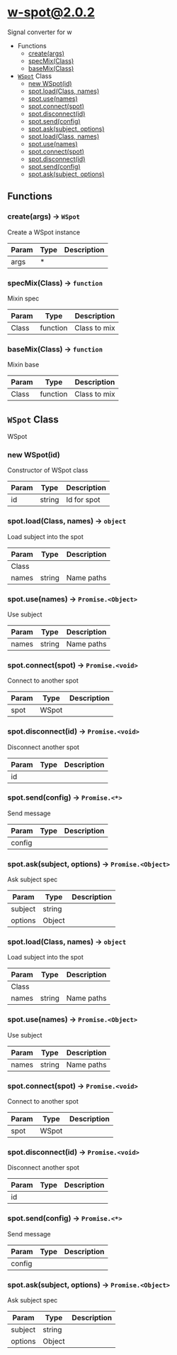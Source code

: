 # w-spot@2.0.2

Signal converter for w

+ Functions
  + [create(args)](#w-spot-function-create)
  + [specMix(Class)](#w-spot-function-spec-mix)
  + [baseMix(Class)](#w-spot-function-base-mix)
+ [`WSpot`](#w-spot-classes) Class
  + [new WSpot(id)](#w-spot-classes-w-spot-constructor)
  + [spot.load(Class, names)](#w-spot-classes-w-spot-load)
  + [spot.use(names)](#w-spot-classes-w-spot-use)
  + [spot.connect(spot)](#w-spot-classes-w-spot-connect)
  + [spot.disconnect(id)](#w-spot-classes-w-spot-disconnect)
  + [spot.send(config)](#w-spot-classes-w-spot-send)
  + [spot.ask(subject, options)](#w-spot-classes-w-spot-ask)
  + [spot.load(Class, names)](#w-spot-classes-w-spot-load)
  + [spot.use(names)](#w-spot-classes-w-spot-use)
  + [spot.connect(spot)](#w-spot-classes-w-spot-connect)
  + [spot.disconnect(id)](#w-spot-classes-w-spot-disconnect)
  + [spot.send(config)](#w-spot-classes-w-spot-send)
  + [spot.ask(subject, options)](#w-spot-classes-w-spot-ask)

## Functions

<a class='md-heading-link' name="w-spot-function-create" ></a>

### create(args) -> `WSpot`

Create a WSpot instance

| Param | Type | Description |
| ----- | --- | -------- |
| args | * |  |

<a class='md-heading-link' name="w-spot-function-spec-mix" ></a>

### specMix(Class) -> `function`

Mixin spec

| Param | Type | Description |
| ----- | --- | -------- |
| Class | function | Class to mix |

<a class='md-heading-link' name="w-spot-function-base-mix" ></a>

### baseMix(Class) -> `function`

Mixin base

| Param | Type | Description |
| ----- | --- | -------- |
| Class | function | Class to mix |



<a class='md-heading-link' name="w-spot-classes"></a>

## `WSpot` Class

WSpot




<a class='md-heading-link' name="w-spot-classes-w-spot-constructor" ></a>

### new WSpot(id)

Constructor of WSpot class

| Param | Type | Description |
| ----- | --- | -------- |
| id | string | Id for spot |


<a class='md-heading-link' name="w-spot-classes-w-spot-load" ></a>

### spot.load(Class, names) -> `object`

Load subject into the spot

| Param | Type | Description |
| ----- | --- | -------- |
| Class |  |  |
| names | string | Name paths |


<a class='md-heading-link' name="w-spot-classes-w-spot-use" ></a>

### spot.use(names) -> `Promise.<Object>`

Use subject

| Param | Type | Description |
| ----- | --- | -------- |
| names | string | Name paths |


<a class='md-heading-link' name="w-spot-classes-w-spot-connect" ></a>

### spot.connect(spot) -> `Promise.<void>`

Connect to another spot

| Param | Type | Description |
| ----- | --- | -------- |
| spot | WSpot |  |


<a class='md-heading-link' name="w-spot-classes-w-spot-disconnect" ></a>

### spot.disconnect(id) -> `Promise.<void>`

Disconnect another spot

| Param | Type | Description |
| ----- | --- | -------- |
| id |  |  |


<a class='md-heading-link' name="w-spot-classes-w-spot-send" ></a>

### spot.send(config) -> `Promise.<*>`

Send message

| Param | Type | Description |
| ----- | --- | -------- |
| config |  |  |


<a class='md-heading-link' name="w-spot-classes-w-spot-ask" ></a>

### spot.ask(subject, options) -> `Promise.<Object>`

Ask subject spec

| Param | Type | Description |
| ----- | --- | -------- |
| subject | string |  |
| options | Object |  |


<a class='md-heading-link' name="w-spot-classes-w-spot-load" ></a>

### spot.load(Class, names) -> `object`

Load subject into the spot

| Param | Type | Description |
| ----- | --- | -------- |
| Class |  |  |
| names | string | Name paths |


<a class='md-heading-link' name="w-spot-classes-w-spot-use" ></a>

### spot.use(names) -> `Promise.<Object>`

Use subject

| Param | Type | Description |
| ----- | --- | -------- |
| names | string | Name paths |


<a class='md-heading-link' name="w-spot-classes-w-spot-connect" ></a>

### spot.connect(spot) -> `Promise.<void>`

Connect to another spot

| Param | Type | Description |
| ----- | --- | -------- |
| spot | WSpot |  |


<a class='md-heading-link' name="w-spot-classes-w-spot-disconnect" ></a>

### spot.disconnect(id) -> `Promise.<void>`

Disconnect another spot

| Param | Type | Description |
| ----- | --- | -------- |
| id |  |  |


<a class='md-heading-link' name="w-spot-classes-w-spot-send" ></a>

### spot.send(config) -> `Promise.<*>`

Send message

| Param | Type | Description |
| ----- | --- | -------- |
| config |  |  |


<a class='md-heading-link' name="w-spot-classes-w-spot-ask" ></a>

### spot.ask(subject, options) -> `Promise.<Object>`

Ask subject spec

| Param | Type | Description |
| ----- | --- | -------- |
| subject | string |  |
| options | Object |  |




